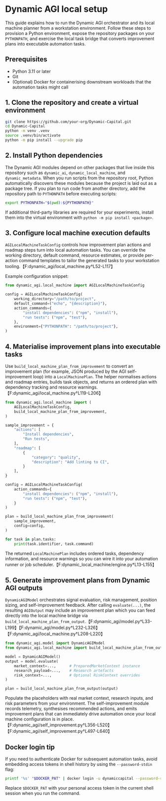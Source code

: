 # Dynamic AGI local setup

This guide explains how to run the Dynamic AGI orchestrator and its local machine planner from a workstation environment. Follow these steps to provision a Python environment, expose the repository packages on your `PYTHONPATH`, and exercise the local task bridge that converts improvement plans into executable automation tasks.

## Prerequisites

- Python 3.11 or later
- Git
- (Optional) Docker for containerising downstream workloads that the automation tasks might call

## 1. Clone the repository and create a virtual environment

```bash
git clone https://github.com/your-org/Dynamic-Capital.git
cd Dynamic-Capital
python -m venv .venv
source .venv/bin/activate
python -m pip install --upgrade pip
```

## 2. Install Python dependencies

The Dynamic AGI modules depend on other packages that live inside this repository such as `dynamic_ai`, `dynamic_local_machine`, and `dynamic_metadata`. When you run scripts from the repository root, Python automatically discovers these modules because the project is laid out as a package tree. If you plan to run code from another directory, add the repository path to `PYTHONPATH` before executing scripts:

```bash
export PYTHONPATH="$(pwd):${PYTHONPATH}"
```

If additional third-party libraries are required for your experiments, install them into the virtual environment with `python -m pip install <package>`.

## 3. Configure local machine execution defaults

`AGILocalMachineTaskConfig` controls how improvement plan actions and roadmap steps turn into local automation tasks. You can override the working directory, default command, resource estimates, or provide per-action command templates to tailor the generated tasks to your workstation tooling.【F:dynamic_agi/local_machine.py†L52-L117】

Example configuration snippet:

```python
from dynamic_agi.local_machine import AGILocalMachineTaskConfig

config = AGILocalMachineTaskConfig(
    working_directory="/path/to/project",
    default_command=("echo", "{description}"),
    action_commands={
        "install dependencies": ("npm", "install"),
        "run tests": ("npm", "test"),
    },
    environment={"PYTHONPATH": "/path/to/project"},
)
```

## 4. Materialise improvement plans into executable tasks

Use `build_local_machine_plan_from_improvement` to convert an improvement plan (for example, JSON produced by the AGI self-improvement loop) into a `LocalMachinePlan`. The helper normalises actions and roadmap entries, builds task objects, and returns an ordered plan with dependency tracking and resource warnings.【F:dynamic_agi/local_machine.py†L119-L206】

```python
from dynamic_agi.local_machine import (
    AGILocalMachineTaskConfig,
    build_local_machine_plan_from_improvement,
)

sample_improvement = {
    "actions": [
        "Install dependencies",
        "Run tests",
    ],
    "roadmap": [
        {
            "category": "quality",
            "description": "Add linting to CI",
        }
    ],
}

config = AGILocalMachineTaskConfig(
    action_commands={
        "install dependencies": ("npm", "install"),
        "run tests": ("npm", "test"),
    }
)

plan = build_local_machine_plan_from_improvement(
    sample_improvement,
    config=config,
)

for task in plan.tasks:
    print(task.identifier, task.command)
```

The returned `LocalMachinePlan` includes ordered tasks, dependency information, and resource warnings so you can wire it into your automation runner or job scheduler.【F:dynamic_local_machine/engine.py†L13-L155】

## 5. Generate improvement plans from Dynamic AGI outputs

`DynamicAGIModel` orchestrates signal evaluation, risk management, position sizing, and self-improvement feedback. After calling `evaluate(...)`, the resulting `AGIOutput` may include an improvement plan which you can feed directly into the local machine bridge via `build_local_machine_plan_from_output`.【F:dynamic_agi/model.py†L33-L199】【F:dynamic_agi/model.py†L232-L326】【F:dynamic_agi/local_machine.py†L208-L220】

```python
from dynamic_agi.model import DynamicAGIModel
from dynamic_agi.local_machine import build_local_machine_plan_from_output

model = DynamicAGIModel()
output = model.evaluate(
    market_context=...,      # PreparedMarketContext instance
    research_payload=...,    # Research artefacts
    risk_context=...,        # Optional RiskContext overrides
)

plan = build_local_machine_plan_from_output(output)
```

Populate the placeholders with real market context, research inputs, and risk parameters from your environment. The self-improvement module records telemetry, synthesises recommended actions, and emits improvement plans that can immediately drive automation once your local machine configuration is in place.【F:dynamic_agi/self_improvement.py†L356-L520】【F:dynamic_agi/self_improvement.py†L497-L640】

## Docker login tip

If you need to authenticate Docker for subsequent automation tasks, avoid embedding access tokens in shell history by using the `--password-stdin` flag:

```bash
printf '%s' "$DOCKER_PAT" | docker login -u dynamiccapital --password-stdin
```

Replace `$DOCKER_PAT` with your personal access token in the current shell session when you run the command.
